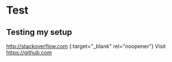 # Test
## Testing my setup
http://stackoverflow.com {:target="_blank" rel="noopener"}
Visit https://github.com
